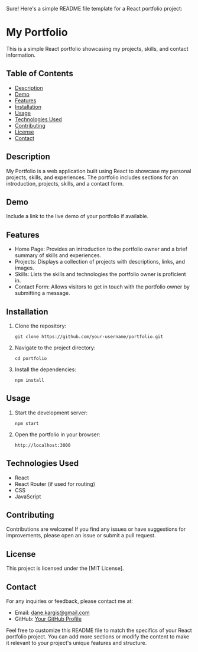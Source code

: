 Sure! Here's a simple README file template for a React portfolio project:

# My Portfolio

This is a simple React portfolio showcasing my projects, skills, and contact information.

## Table of Contents

- [Description](#description)
- [Demo](#demo)
- [Features](#features)
- [Installation](#installation)
- [Usage](#usage)
- [Technologies Used](#technologies-used)
- [Contributing](#contributing)
- [License](#license)
- [Contact](#contact)

## Description

My Portfolio is a web application built using React to showcase my personal projects, skills, and experiences. The portfolio includes sections for an introduction, projects, skills, and a contact form.

## Demo

Include a link to the live demo of your portfolio if available.

## Features

- Home Page: Provides an introduction to the portfolio owner and a brief summary of skills and experiences.
- Projects: Displays a collection of projects with descriptions, links, and images.
- Skills: Lists the skills and technologies the portfolio owner is proficient in.
- Contact Form: Allows visitors to get in touch with the portfolio owner by submitting a message.

## Installation

1. Clone the repository:
   ```
   git clone https://github.com/your-username/portfolio.git
   ```

2. Navigate to the project directory:
   ```
   cd portfolio
   ```

3. Install the dependencies:
   ```
   npm install
   ```

## Usage

1. Start the development server:
   ```
   npm start
   ```

2. Open the portfolio in your browser:
   ```
   http://localhost:3000
   ```

## Technologies Used

- React
- React Router (if used for routing)
- CSS
- JavaScript

## Contributing

Contributions are welcome! If you find any issues or have suggestions for improvements, please open an issue or submit a pull request.

## License

This project is licensed under the [MIT License].

## Contact

For any inquiries or feedback, please contact me at:

- Email: dane.kargis@gmail.com
- GitHub: [Your GitHub Profile](https://github.com/Dkargis)

Feel free to customize this README file to match the specifics of your React portfolio project. You can add more sections or modify the content to make it relevant to your project's unique features and structure.